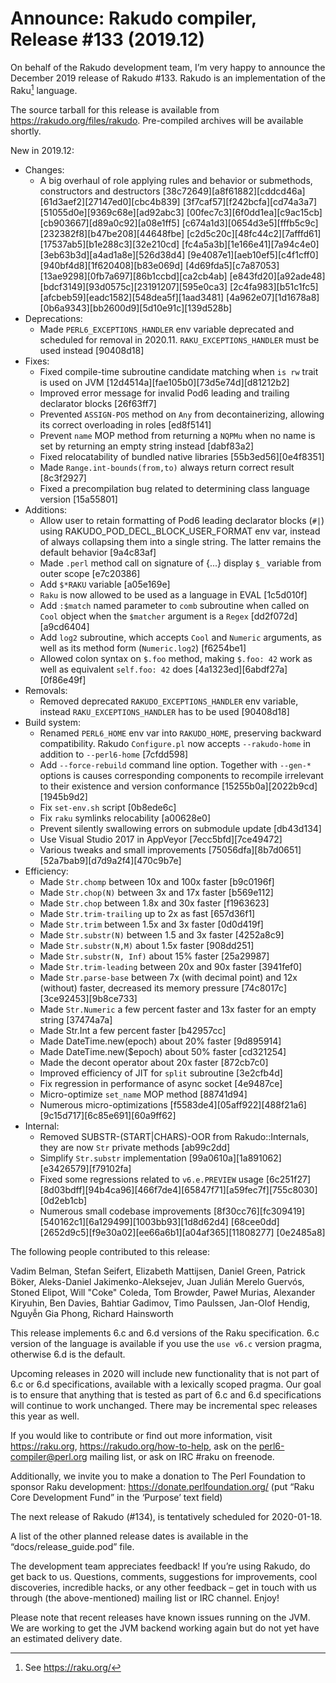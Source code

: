 # Announce: Rakudo compiler, Release #133 (2019.12)

On behalf of the Rakudo development team, I’m very happy to announce the
December 2019 release of Rakudo #133. Rakudo is an implementation of
the Raku[^1] language.

The source tarball for this release is available from
<https://rakudo.org/files/rakudo>.
Pre-compiled archives will be available shortly.

New in 2019.12:
  + Changes:
    + A big overhaul of role applying rules and behavior or
      submethods, constructors and destructors
      [38c72649][a8f61882][cddcd46a][61d3aef2][27147ed0][cbc4b839]
      [3f7caf57][f242bcfa][cd74a3a7][51055d0e][9369c68e][ad92abc3]
      [00fec7c3][6f0dd1ea][c9ac15cb][cb903667][d89a0c92][a08e1ff5]
      [c674a1d3][0654d3e5][fffb5c9c][232382f8][b47be208][44648fbe]
      [c2d5c20c][48fc44c2][7afffd61][17537ab5][b1e288c3][32e210cd]
      [fc4a5a3b][1e166e41][7a94c4e0][3eb63b3d][a4ad1a8e][526d38d4]
      [9e4087e1][aeb10ef5][c4f1cff0][940bf4d8][1f620408][b83e069d]
      [4d69fda5][c7a87053][13ae9298][0fb7a697][86b1ccbd][ca2cb4ab]
      [e843fd20][a92ade48][bdcf3149][93d0575c][23191207][595e0ca3]
      [2c4fa983][b51c1fc5][afcbeb59][eadc1582][548dea5f][1aad3481]
      [4a962e07][1d1678a8][0b6a9343][bb2600d9][5d10e91c][139d528b]
  + Deprecations:
    + Made `PERL6_EXCEPTIONS_HANDLER` env variable deprecated and
      scheduled for removal in 2020.11. `RAKU_EXCEPTIONS_HANDLER` must
      be used instead [90408d18]
  + Fixes:
    + Fixed compile-time subroutine candidate matching when `is rw`
      trait is used on JVM [12d4514a][fae105b0][73d5e74d][d81212b2]
    + Improved error message for invalid Pod6 leading and trailing
      declarator blocks [26f63ff7]
    + Prevented `ASSIGN-POS` method on `Any` from decontainerizing,
      allowing its correct overloading in roles [ed8f5141]
    + Prevent `name` MOP method from returning a `NQPMu` when no name
      is set by returning an empty string instead [dabf83a2]
    + Fixed relocatability of bundled native libraries
      [55b3ed56][0e4f8351]
    + Made `Range.int-bounds(from,to)` always return correct result
      [8c3f2927]
    + Fixed a precompilation bug related to determining class language
      version [15a55801]
  + Additions:
    + Allow user to retain formatting of Pod6 leading declarator
      blocks (`#|`) using RAKUDO_POD_DECL_BLOCK_USER_FORMAT env var,
      instead of always collapsing them into a single string. The
      latter remains the default behavior [9a4c83af]
    + Made `.perl` method call on signature of {...} display `$_`
      variable from outer scope [e7c20386]
    + Add `$*RAKU` variable [a05e169e]
    + `Raku` is now allowed to be used as a language in EVAL
      [1c5d010f]
    + Add `:$match` named parameter to `comb` subroutine when called
      on `Cool` object when the `$matcher` argument is a `Regex`
      [dd2f072d][a9cd6404]
    + Add `log2` subroutine, which accepts `Cool` and `Numeric`
      arguments, as well as its method form (`Numeric.log2`)
      [f6254be1]
    + Allowed colon syntax on `$.foo` method, making `$.foo: 42` work
      as well as equivalent `self.foo: 42`
      does [4a1323ed][6abdf27a][0f86e49f]
  + Removals:
    + Removed deprecated `RAKUDO_EXCEPTIONS_HANDLER` env variable,
      instead `RAKU_EXCEPTIONS_HANDLER` has to be used [90408d18]
  + Build system:
    + Renamed `PERL6_HOME` env var into `RAKUDO_HOME`, preserving
      backward compatibility. Rakudo `Configure.pl` now accepts
      `--rakudo-home` in addition to `--perl6-home` [7cfdd598]
    + Add `--force-rebuild` command line option. Together with
      `--gen-*` options is causes corresponding components to
      recompile irrelevant to their existence and version
      conformance [15255b0a][2022b9cd][1945b9d2]
    + Fix `set-env.sh` script [0b8ede6c]
    + Fix `raku` symlinks relocability [a00628e0]
    + Prevent silently swallowing errors on submodule update
      [db43d134]
    + Use Visual Studio 2017 in AppVeyor [7ecc5bfd][7ce49472]
    + Various tweaks and small improvements
      [75056dfa][8b7d0651][52a7bab9][d7d9a2f4][470c9b7e]
  + Efficiency:
    + Made `Str.chomp` between 10x and 100x faster [b9c0196f]
    + Made `Str.chop(N)` between 3x and 17x faster [b569e112]
    + Made `Str.chop` between 1.8x and 30x faster [f1963623]
    + Made `Str.trim-trailing` up to 2x as fast [657d36f1]
    + Made `Str.trim` between 1.5x and 3x faster [0d0d419f]
    + Made `Str.substr(N)` between 1.5 and 3x faster [4252a8c9]
    + Made `Str.substr(N,M)` about 1.5x faster [908dd251]
    + Made `Str.substr(N, Inf)` about 15% faster [25a29987]
    + Made `Str.trim-leading` between 20x and 90x faster [3941fef0]
    + Made `Str.parse-base` between 7x (with decimal point) and 12x
      (without) faster, decreased its memory pressure
      [74c8017c][3ce92453][9b8ce733]
    + Made `Str.Numeric` a few percent faster and 13x faster for an
      empty string [37474a7a]
    + Made Str.Int a few percent faster [b42957cc]
    + Made DateTime.new(epoch) about 20% faster [9d895914]
    + Made DateTime.new($epoch) about 50% faster [cd321254]
    + Made the decont operator about 20x faster [872cb7c0]
    + Improved efficiency of JIT for `split` subroutine [3e2cfb4d]
    + Fix regression in performance of async socket [4e9487ce]
    + Micro-optimize `set_name` MOP method [88741d94]
    + Numerous micro-optimizations
      [f5583de4][05aff922][488f21a6][9c15d717][6c85e691][60a9ff62]
  + Internal:
    + Removed SUBSTR-(START|CHARS)-OOR from Rakudo::Internals, they
      are now `Str` private methods [ab99c2dd]
    + Simplify `Str.substr` implementation
      [99a0610a][1a891062][e3426579][f79102fa]
    + Fixed some regressions related to `v6.e.PREVIEW` usage
      [6c251f27][8d03bdff][94b4ca96][466f7de4][65847f71][a59fec7f][755c8030][0d2eb1cb]
    + Numerous small codebase improvements
      [8f30cc76][fc309419][540162c1][6a129499][1003bb93][1d8d62d4]
      [68cee0dd][2652d9c5][f9e30a02][ee66a6b1][a04af365][11808277]
      [0e2485a8]


The following people contributed to this release:

Vadim Belman, Stefan Seifert, Elizabeth Mattijsen, Daniel Green,
Patrick Böker, Aleks-Daniel Jakimenko-Aleksejev, Juan Julián Merelo
Guervós, Stoned Elipot, Will "Coke" Coleda, Tom Browder, Paweł Murias,
Alexander Kiryuhin, Ben Davies, Bahtiar Gadimov, Timo Paulssen,
Jan-Olof Hendig, Nguyễn Gia Phong, Richard Hainsworth

This release implements 6.c and 6.d versions of the Raku specification.
6.c version of the language is available if you use the `use v6.c`
version pragma, otherwise 6.d is the default.

Upcoming releases in 2020 will include new functionality that is not
part of 6.c or 6.d specifications, available with a lexically scoped
pragma. Our goal is to ensure that anything that is tested as part of
6.c and 6.d specifications will continue to work unchanged. There may
be incremental spec releases this year as well.

If you would like to contribute or find out more information, visit
<https://raku.org>, <https://rakudo.org/how-to-help>, ask on the
<perl6-compiler@perl.org> mailing list, or ask on IRC #raku on freenode.

Additionally, we invite you to make a donation to The Perl Foundation
to sponsor Raku development: <https://donate.perlfoundation.org/>
(put “Raku Core Development Fund” in the ‘Purpose’ text field)

The next release of Rakudo (#134), is tentatively scheduled for 2020-01-18.

A list of the other planned release dates is available in the
“docs/release_guide.pod” file.

The development team appreciates feedback! If you’re using Rakudo, do
get back to us. Questions, comments, suggestions for improvements, cool
discoveries, incredible hacks, or any other feedback – get in touch with
us through (the above-mentioned) mailing list or IRC channel. Enjoy!

Please note that recent releases have known issues running on the JVM.
We are working to get the JVM backend working again but do not yet have
an estimated delivery date.

[^1]: See <https://raku.org/>
